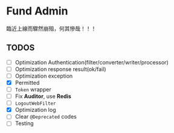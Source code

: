# Fund Admin

臨近上線而驟然崩殂，何其慘哉！！！

## TODOS

- [ ] Optimization Authentication(filter/converter/writer/processor)
- [ ] Optimization response result(ok/fail)
- [ ] Optimization exception
- [X] Permitted
- [ ] `Token` wrapper
- [ ] Fix **Auditor**, use **Redis**
- [ ] `LogoutWebFilter`
- [X] Optimization log
- [ ] Clear `@Deprecated` codes
- [ ] Testing
